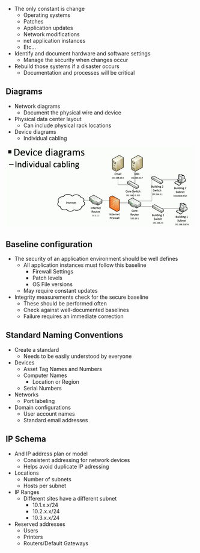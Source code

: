 - The only constant is change
	- Operating systems
	- Patches
	- Application updates
	- Network modifications
	- net application instances
	- Etc...
- Identify and document hardware and software settings
	- Manage the security when changes occur
- Rebuild those systems if a disaster occurs
	- Documentation and processes will be critical

## Diagrams
- Network diagrams
	- Document the physical wire and device
- Physical data center layout
	- Can include physical rack locations
- Device diagrams
	- Individual cabling

![](../Images/059%20-%20Configuration%20Management-1.png)

## Baseline configuration
- The security of an application environment should be well defines
	- All application instances must follow this baseline
		- Firewall Settings
		- Patch levels
		- OS File versions
	- May require constant updates
- Integrity measurements check for the secure baseline
	- These should be performed often
	- Check against well-documented baselines
	- Failure requires an immediate correction

## Standard Naming Conventions
- Create a standard
	- Needs to be easily understood by everyone
- Devices
	- Asset Tag Names and Numbers
	- Computer Names
		- Location or Region
	- Serial Numbers
- Networks
	- Port labeling
- Domain configurations
	- User account names
	- Standard email addresses

## IP Schema
- And IP address plan or model
	- Consistent addressing for network devices
	- Helps avoid duplicate IP adressing
- Locations
	- Number of subnets
	- Hosts per subnet
- IP Ranges
	- Different sites have a different subnet
		- 10.1.x.x/24
		- 10.2.x.x/24
		- 10.3.x.x/24
- Reserved addresses
	- Users
	- Printers
	- Routers/Default Gateways

